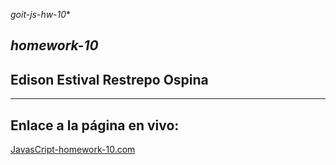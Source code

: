 *goit-js-hw-10**
## *homework-10*
## Edison Estival Restrepo Ospina

---

## **Enlace a la página en vivo:**
[JavasCript-homework-10.com](https://edirestrepo.github.io/goit-js-hw-10/ "JavaScript-homework-10")